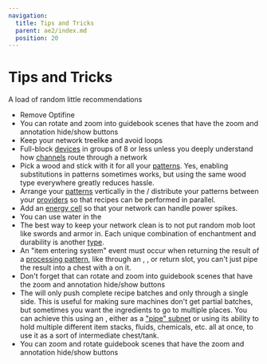 ```yaml
---
navigation:
  title: Tips and Tricks
  parent: ae2/index.md
  position: 20
---
```


# Tips and Tricks

A load of random little recommendations

* Remove Optifine
* You can rotate and zoom into guidebook scenes that have the zoom and annotation hide/show buttons
* Keep your network treelike and avoid loops
* Full-block [devices](ae2-mechanics/devices.md) in groups of 8 or less unless you deeply understand how [channels](ae2-mechanics/channels.md)
  route through a network
* Pick a wood and stick with it for all your [patterns](items-blocks-machines/patterns.md). Yes, enabling substitutions
  in patterns sometimes works, but using the same wood type everywhere greatly reduces hassle.
* Arrange your [patterns](items-blocks-machines/patterns.md) vertically in the <ItemLink id="pattern_access_terminal" />/
  distribute your patterns between your [providers](items-blocks-machines/pattern_provider.md) so that recipes can be performed in parallel.
* Add an [energy cell](items-blocks-machines/energy_cells.md) so that your network can handle power spikes.
* You can use water in the <ItemLink id="condenser" />
* The best way to keep your network clean is to not put random mob loot like swords and armor in. Each unique combination of
  enchantment and durability is another [type](ae2-mechanics/bytes-and-types.md).
* An "item entering system" event must occur when returning the result of a [processing pattern](items-blocks-machines/patterns.md),
  like through an <ItemLink id="import_bus" />, <ItemLink id="interface" />, or <ItemLink id="pattern_provider" /> return slot,
  you can't just pipe the result into a chest with a <ItemLink id="storage_bus" /> on it.
* Don't forget that can rotate and zoom into guidebook scenes that have the zoom and annotation hide/show buttons
* The <ItemLink id="pattern_provider" /> will only push complete recipe batches and only through a single side. This is useful
  for making sure machines don't get partial batches, but sometimes you want the ingredients to go to multiple places.
  You can achieve this using an <ItemLink id="interface" />, either as a ["pipe" subnet](example-setups/pipe-subnet.md) or using
  its ability to hold multiple different item stacks, fluids, chemicals, etc. all at once, to use it as a sort of intermediate chest/tank.
* You can zoom and rotate guidebook scenes that have the zoom and annotation hide/show buttons